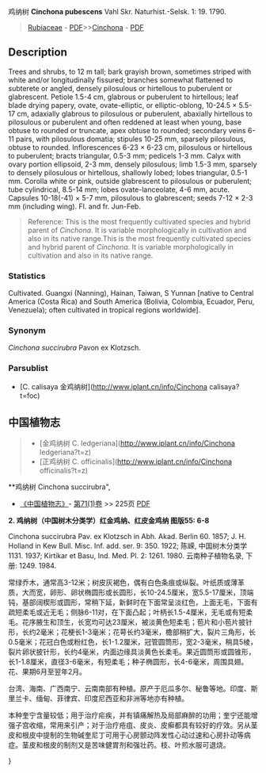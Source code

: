 鸡纳树 **Cinchona pubescens** Vahl Skr. Naturhist.-Selsk. 1: 19. 1790.

> [Rubiaceae](http://www.iplant.cn/info/Rubiaceae?t=foc) - [PDF](http://www.iplant.cn/foc/pdf/Rubiaceae.pdf)>>[Cinchona](http://www.iplant.cn/info/Cinchona?t=foc) - [PDF](http://www.iplant.cn/foc/pdf/Cinchona.pdf)

## Description

Trees and shrubs, to 12 m tall; bark grayish brown, sometimes striped with white and/or longitudinally fissured; branches somewhat flattened to subterete or angled, densely pilosulous or hirtellous to puberulent or glabrescent. Petiole 1.5-4 cm, glabrous or puberulent to hirtellous; leaf blade drying papery, ovate, ovate-elliptic, or elliptic-oblong, 10-24.5 × 5.5-17 cm, adaxially glabrous to pilosulous or puberulent, abaxially hirtellous to pilosulous or puberulent and often reddened at least when young, base obtuse to rounded or truncate, apex obtuse to rounded; secondary veins 6-11 pairs, with pilosulous domatia; stipules 10-25 mm, sparsely pilosulous, obtuse to rounded. Inflorescences 6-23 × 6-23 cm, pilosulous or hirtellous to puberulent; bracts triangular, 0.5-3 mm; pedicels 1-3 mm. Calyx with ovary portion ellipsoid, 2-3 mm, densely pilosulous; limb 1.5-3 mm, sparsely to densely pilosulous or hirtellous, shallowly lobed; lobes triangular, 0.5-1 mm. Corolla white or pink, outside glabrescent to pilosulous or puberulent; tube cylindrical, 8.5-14 mm; lobes ovate-lanceolate, 4-6 mm, acute. Capsules 10-18(-41) × 5-7 mm, pilosulous to glabrescent; seeds 7-12 × 2-3 mm (including wing). Fl. and fr. Jun-Feb.

> Reference: 
> This is the most frequently cultivated species and hybrid parent of *Cinchona*. It is variable morphologically in cultivation and also in its native range.This is the most frequently cultivated species and hybrid parent of *Cinchona*. It is variable morphologically in cultivation and also in its native range.

### Statistics
Cultivated. Guangxi (Nanning), Hainan, Taiwan, S Yunnan [native to Central America (Costa Rica) and South America (Bolivia, Colombia, Ecuador, Peru, Venezuela); often cultivated in tropical regions worldwide].

### Synonym
*Cinchona succirubra* Pavon ex Klotzsch.

### Parsublist

* [C.  calisaya  金鸡纳树](http://www.iplant.cn/info/Cinchona calisaya?t=foc)

## 中国植物志

> * [金鸡纳树  C.  ledgeriana](http://www.iplant.cn/info/Cinchona ledgeriana?t=z)
> * [正鸡纳树  C.  officinalis](http://www.iplant.cn/info/Cinchona officinalis?t=z)

**鸡纳树 Cinchona succirubra",

* [《中国植物志》](http://www.iplant.cn/frps)- [第71(1)卷](http://www.iplant.cn/frps/vol/71(1)) >> 225页 [PDF](http://www.iplant.cn/frps/pdf/71(1)/225.PDF)

**2. 鸡纳树（中国树木分类学）红金鸡纳、红皮金鸡纳 图版55: 6-8**

Cinchona succirubra Pav. ex Klotzsch in Abh. Akad. Berlin 60. 1857; J. H. Holland in Kew Bull. Misc. Inf. add. ser. 9: 350. 1922; 陈嵘, 中国树木分类学1131. 1937; Kirtikar et Basu, Ind. Med. Pl. 2: 1261. 1980. 云南种子植物名录, 下册: 1249. 1984.

常绿乔木，通常高3-12米；树皮灰褐色，偶有白色条痕或纵裂。叶纸质或薄革质，大而宽，卵形、卵状椭圆形或长圆形，长10-24.5厘米，宽5.5-17厘米，顶端钝，基部阔楔形或圆形，常稍下延，新鲜时在下面常呈淡红色，上面无毛，下面有疏短柔毛或近无毛；侧脉6-11对，在下面凸起；叶柄长1.5-4厘米，无毛或有短柔毛。花序腋生和顶生，长宽均可达23厘米，被淡黄色短柔毛；苞片和小苞片披针形，长约2毫米；花梗长1-3毫米；花萼长约3毫米，檐部稍扩大，裂片三角形，长0.5毫米；花冠白色或粉红色，长1-1.2厘米，冠管圆筒形，宽2-3毫米，稍具5棱，裂片卵状披针形，长约4毫米，内面边缘具淡黄色长柔毛。果近圆筒形或圆锥形，长1-1.8厘米，直径3-6毫米，有短柔毛；种子椭圆形，长4-6毫米，周围具翅。花、果期6月至翌年2月。

台湾、海南、广西南宁、云南南部有种植。原产于厄瓜多尔、秘鲁等地。印度、斯里兰卡、缅甸、菲律宾、印度尼西亚和非洲等地亦有种植。

本种奎宁含量较低；用于治疗疟疾，并有镇痛解热及局部麻醉的功用；奎宁还能增强子宫收缩，常用来引产；对于治疗疮疽、皮炎、皮癣都具有较好的疗效。另从茎皮和根皮中提制的生物碱奎尼丁可用于心房颤动阵发性心动过速和心房扑动等病症。茎皮和根皮的制剂又是苦味健胃剂和强壮药。枝、叶煎水服可退烧。

}